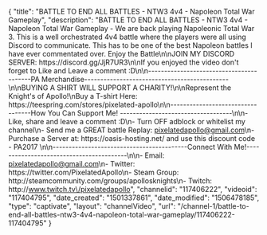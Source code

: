 {
    "title": "BATTLE TO END ALL BATTLES - NTW3 4v4 - Napoleon Total War Gameplay",
    "description": "BATTLE TO END ALL BATTLES - NTW3 4v4 - Napoleon Total War Gameplay - We are back playing Napoleonic Total War 3. This is a well orchestrated 4v4 battle where the players were all using Discord to communicate. This has to be one of the best Napoleon battles I have ever commentated over. Enjoy the Battle\n\nJOIN MY DISCORD SERVER: https:\/\/discord.gg\/JjR7UR3\n\nIf you enjoyed the video don't forget to Like and Leave a comment :D\n\n-----------------------------------------PA Merchandise---------------------------------------------\n\nBUYING A SHIRT WILL SUPPORT A CHARITY!\n\nRepresent the Knight's of Apollo!\nBuy a T-shirt Here: https:\/\/teespring.com\/stores\/pixelated-apollo\n\n----------------------------------How You Can Support Me! -----------------------------------\n\n- Like, share and leave a comment :D\n- Turn OFF adblock or whitelist my channel\n- Send me a GREAT battle Replay: pixelatedapollo@gmail.com\n- Purchase a Server at: https:\/\/oasis-hosting.net\/ and use this discount code - PA2017 \n\n------------------------------------------Connect With Me!-----------------------------------------\n\n- Email: pixelatedapollo@gmail.com\n- Twitter: https:\/\/twitter.com\/PixelatedApollo\n- Steam Group:  http:\/\/steamcommunity.com\/groups\/apollosknights\n- Twitch: http:\/\/www.twitch.tv\/pixelatedapollo",
    "channelid": "117406222",
    "videoid": "117404795",
    "date_created": "1501337861",
    "date_modified": "1506478185",
    "type": "captivate",
    "layout": "channelVideo",
    "url": "\/channel-1\/battle-to-end-all-battles-ntw3-4v4-napoleon-total-war-gameplay\/117406222-117404795"
}